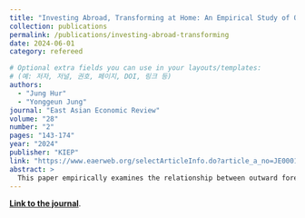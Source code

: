 ```yaml
---
title: "Investing Abroad, Transforming at Home: An Empirical Study of Outward Foreign Direct Investment and Korean Manufacturing's Servicification"
collection: publications
permalink: /publications/investing-abroad-transforming
date: 2024-06-01
category: refereed

# Optional extra fields you can use in your layouts/templates:
# (예: 저자, 저널, 권호, 페이지, DOI, 링크 등)
authors: 
  - "Jung Hur"
  - "Yonggeun Jung"
journal: "East Asian Economic Review"
volume: "28"
number: "2"
pages: "143-174"
year: "2024"
publisher: "KIEP"
link: "https://www.eaerweb.org/selectArticleInfo.do?article_a_no=JE0001_2024_v28n2_143&ano=JE0001_2024_v28n2_143"
abstract: >
  This paper empirically examines the relationship between outward foreign direct investment (OFDI) of Korean manufacturing firms and the servicification of domestic employment using a firm-level panel data. In this study, considering the issue of low productivity in the Korean service sector, we categorize service employment into core and non-core services and investigate their relationship with OFDI using the firm-fixed effects model. The empirical results show that the share of core service employment exhibits a positive correlation with the extensive OFDI. On the other hand, the share of non-core service employment, which is expected to generate relatively low value-added, does not show a significant relationship with the extensive OFDI. When we divide the samples based on host countries and the type of subsidiaries, the impact on servicification varies depending on the technological capabilities of host countries and their participation in global value chains. Our study suggests that Korean manufacturing firm's internationalization strategies may facilitate a transition from labor-intensive employment, like the cases in advanced countries, to technology-intensive employment through OFDI and other means.
---
```


[**Link to the journal**](https://www.eaerweb.org/selectArticleInfo.do?article_a_no=JE0001_2024_v28n2_143&ano=JE0001_2024_v28n2_143).
